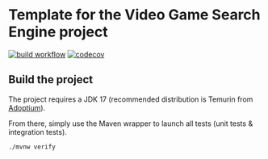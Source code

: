 # Template for the Video Game Search Engine project

[![build workflow](https://github.com/Tchamgoue/video_game_search_engine/actions/workflows/build.yml/badge.svg)](https://github.com/Tchamgoue/video_game_search_engine/actions)
[![codecov](https://codecov.io/gh/Tchamgoue/video_game_search_engine/branch/main/graph/badge.svg)](https://codecov.io/gh/Tchamgoue/video_game_search_engine)

## Build the project

The project requires a JDK 17 (recommended distribution is Temurin from [Adoptium](https://adoptium.net/)).

From there, simply use the Maven wrapper to launch all tests (unit tests & integration tests).

`./mvnw verify`
